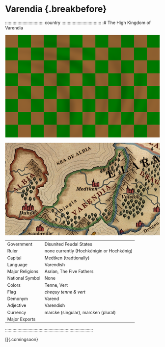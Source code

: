 # Varendia                                                {.breakbefore}

::::::::::::::::::::::::::::::: country ::::::::::::::::::::::::::::::::
:# The High Kingdom of Varendia

![Flag of Varendia, by Robert P. Stefko](assets/Flags/Varendia.png "Flag of Varendia, by Robert P. Stefko")

![Map of Varendia, by Robert Altbauer](assets/Maps/Details/World/Varendia.jpg "Map of Varendia, by Robert Altbauer")

|                 |                                               |
| --------------- | --------------------------------------------- |
| Government      | Disunited Feudal States                       |
| Ruler           | none currently (Hochk*ö*nigin or Hochk*ö*nig) |
| Capital         | Medtken (tradtionally)                        |
| Language        | Varendish                                     |
| Major Religions | Asrian, The Five Fathers                      |
| National Symbol | None                                          |
| Colors          | Tenne, Vert                                   |
| Flag            | *chequy tenne & vert*                         |
| Demonym         | Varend                                        |
| Adjective       | Varendish                                     |
| Currency        | marcke (singular), marcken (plural)           |
| Major Exports   |                                               |

:::::::::::::::::::::::::::::::::::::::::::::::::::::::::::::::::::::::

[]{.comingsoon}

